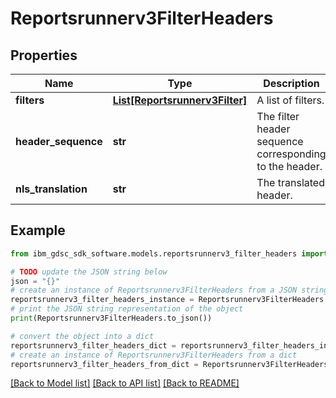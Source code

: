 # Reportsrunnerv3FilterHeaders


## Properties

Name | Type | Description | Notes
------------ | ------------- | ------------- | -------------
**filters** | [**List[Reportsrunnerv3Filter]**](Reportsrunnerv3Filter.md) | A list of filters. | [optional] 
**header_sequence** | **str** | The filter header sequence corresponding to the header. | [optional] 
**nls_translation** | **str** | The translated header. | [optional] 

## Example

```python
from ibm_gdsc_sdk_software.models.reportsrunnerv3_filter_headers import Reportsrunnerv3FilterHeaders

# TODO update the JSON string below
json = "{}"
# create an instance of Reportsrunnerv3FilterHeaders from a JSON string
reportsrunnerv3_filter_headers_instance = Reportsrunnerv3FilterHeaders.from_json(json)
# print the JSON string representation of the object
print(Reportsrunnerv3FilterHeaders.to_json())

# convert the object into a dict
reportsrunnerv3_filter_headers_dict = reportsrunnerv3_filter_headers_instance.to_dict()
# create an instance of Reportsrunnerv3FilterHeaders from a dict
reportsrunnerv3_filter_headers_from_dict = Reportsrunnerv3FilterHeaders.from_dict(reportsrunnerv3_filter_headers_dict)
```
[[Back to Model list]](../README.md#documentation-for-models) [[Back to API list]](../README.md#documentation-for-api-endpoints) [[Back to README]](../README.md)


